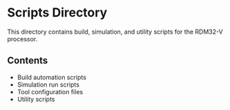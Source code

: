 # Scripts Directory

This directory contains build, simulation, and utility scripts for the RDM32-V processor.

## Contents

- Build automation scripts
- Simulation run scripts
- Tool configuration files
- Utility scripts
